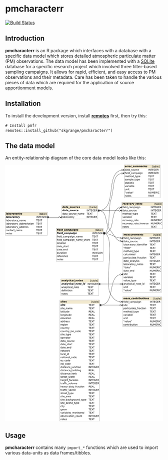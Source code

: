 # **pmcharacterr**

[![Build Status](https://travis-ci.org/skgrange/pmcharacterr.svg?branch=master)](https://travis-ci.org/skgrange/pmcharacterr)

## Introduction

**pmcharacterr** is an R package which interfaces with a database with a specific data model which stores detailed atmospheric particulate matter (PM) observations. The data model has been implemented with a [SQLite](https://www.sqlite.org/index.html) database for a specific research project which involved three filter-based sampling campaigns. It allows for rapid, efficient, and easy access to PM observations and their metadata. Care has been taken to handle the various pieces of data which are required for the application of source apportionment models. 

## Installation

To install the development version, install [**remotes**](https://github.com/r-lib/remotes) first, then try this: 

```
# Install pmfr
remotes::install_github("skgrange/pmcharacterr")
```

## The data model

An entity-relationship diagram of the core data model looks like this:

![**pmcharacterr**'s core data model](inst/extdata/pm_characterisation_graph.png)

## Usage

**pmcharacterr** contains many `import_*` functions which are used to import various data-units as data frames/tibbles. 
